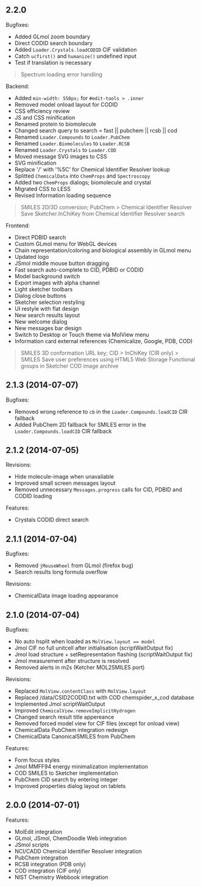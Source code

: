 ## 2.2.0

Bugfixes:

  - Added GLmol zoom boundary
  - Direct CODID search boundary
  - Added `Loader.Crystals.loadCODID` CIF validation
  - Catch `ucfirst()` and `humanize()` undefined input
  - Test if translation is necessary
  > Spectrum loading error handling

Backend:

  - Added `min-width: 550px;` for `#edit-tools > .inner`
  - Removed model onload layout for CODID
  - CSS efficiency review
  - JS and CSS minification
  - Renamed protein to biomolecule
  - Changed search query to search = fast || pubchem || rcsb || cod
  - Renamed `Loader.Compounds` to `Loader.PubChem`
  - Renamed `Loader.Biomolecules` to `Loader.RCSB`
  - Renamed `Loader.Crystals` to `Loader.COD`
  - Moved message SVG images to CSS
  - SVG minification
  - Replace '/' with '%5C' for Chemical Identifier Resolver lookup
  - Splitted `ChemicalData` into `ChemProps` and `Spectroscopy`
  - Added two `ChemProps` dialogs; biomolecule and crystal
  - Migrated CSS to LESS
  - Revised Information loading sequence
  > SMILES 2D/3D conversion; PubChem > Chemical Identifier Resolver
  > Save Sketcher.InChiKey from Chemical Identifier Resolver search

Frontend:

  - Direct PDBID search
  - Custom GLmol menu for WebGL devices
  - Chain representation/coloring and biological assembly in GLmol menu
  - Updated logo
  - JSmol middle mouse button dragging
  - Fast search auto-complete to CID, PDBID or CODID
  - Model background switch
  - Export images with alpha channel
  - Light sketcher toolbars
  - Dialog close buttons
  - Sketcher selection restyling
  - UI restyle with flat design
  - New search results layout
  - New welcome dialog
  - New messages bar design
  - Switch to Desktop or Touch theme via MolView menu
  - Information card external references (Chemicalize, Google, PDB, COD)
  > SMILES 3D conformation URL key; CID > InChiKey (CIR only) > SMILES
  > Save user preferences using HTML5 Web Storage
  > Functional groups in Sketcher
  > COD image archive

## 2.1.3 (2014-07-07)

Bugfixes:

  - Removed wrong reference to `cb` in the `Loader.Compounds.loadCID` CIR fallback
  - Added PubChem 2D fallback for SMILES error in the `Loader.Compounds.loadCID` CIR fallback

## 2.1.2 (2014-07-05)

Revisions:

  - Hide molecule-image when unavailable
  - Improved small screen messages layout
  - Removed unnecessary `Messages.progress` calls for CID, PDBID and CODID loading

Features:

  - Crystals CODID direct search

## 2.1.1 (2014-07-04)

Bugfixes:

  - Removed `jMouseWheel` from GLmol (firefox bug)
  - Search results long formula overflow

Revisions:

  - ChemicalData image loading appearance

## 2.1.0 (2014-07-04)

Bugfixes:

  - No auto hsplit when loaded as `MolView.layout == model`
  - Jmol CIF no full unitcell after initialisation (scriptWaitOutput fix)
  - Jmol load structure + setRepresentation flashing (scriptWaitOutput fix)
  - Jmol measurement after structure is resolved
  - Removed alerts in m2s (Ketcher MOL2SMILES port)

Revisions:

  - Replaced `MolView.contentClass` with `MolView.layout`
  - Replaced /data/CSID2CODID.txt with COD chemspider_x_cod database
  - Implemented Jmol scriptWaitOutput
  - Improved `ChemicalView.removeImplicitHydrogen`
  - Changed search result title appereance
  - Removed forced model view for CIF files (except for onload view)
  - ChemicalData PubChem integration redesign
  - ChemicalData CanonicalSMILES from PubChem

Features:

  - Form focus styles
  - Jmol MMFF94 energy minimalization implementation
  - COD SMILES to Sketcher implementation
  - PubChem CID search by entering integer
  - Improved properties dialog layout on tablets

## 2.0.0 (2014-07-01)

Features:

  - MolEdit integration
  - GLmol, JSmol, ChemDoodle Web integration
  - JSmol scripts
  - NCI/CADD Chemical Identifier Resolver integration
  - PubChem integration
  - RCSB integration (PDB only)
  - COD integration (CIF only)
  - NIST Chemistry Webbook integration
